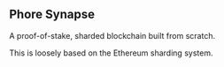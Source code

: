 Phore Synapse
-------------

A proof-of-stake, sharded blockchain built from scratch.

This is loosely based on the Ethereum sharding system.